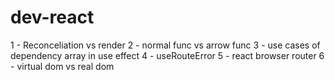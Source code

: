 # dev-react

1 - Reconceliation vs render
2 - normal func vs arrow func
3 - use cases of dependency array in use effect
4 - useRouteError
5 - react browser router
6 - virtual dom vs real dom
